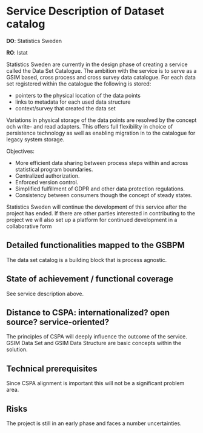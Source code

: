 # Service Description of Dataset catalog

**DO**: Statistics Sweden

**RO**: Istat

Statistics Sweden are currently in the design phase of creating a service called the Data Set Catalogue. The ambition with the service is to serve as a GSIM based, cross process and cross survey data catalogue. For each data set registered within the catalogue the following is stored:
- pointers to the physical location of the data points
- links to metadata for each used data structure
- context/survey that created the data set

Variations in physical storage of the data points are resolved by the concept och write- and read adapters. This offers full flexibility in choice of persistence technology as well as enabling migration in to the catalogue for legacy system storage.

Objectives:
- More efficient data sharing between process steps within and across statistical program boundaries.
- Centralized authorization.
- Enforced version control.
- Simplified fulfillment of GDPR and other data protection regulations.
- Consistency between consumers though the concept of steady states.

Statistics Sweden will continue the development of this service after the project has ended. If there are other parties interested in contributing to the project we will also set up a platform for continued development in a collaborative form

## Detailed functionalities mapped to the GSBPM
The data set catalog is a building block that is process agnostic.

## State of achievement / functional coverage
See service description above.

## Distance to CSPA: internationalized? open source? service-oriented?
The principles of CSPA will deeply influence the outcome of the service. GSIM Data Set and GSIM Data Structure are basic concepts within the solution.

## Technical prerequisites
Since CSPA alignment is important this will not be a significant problem area. 

## Risks
The project is still in an early phase and faces a number uncertainties.
